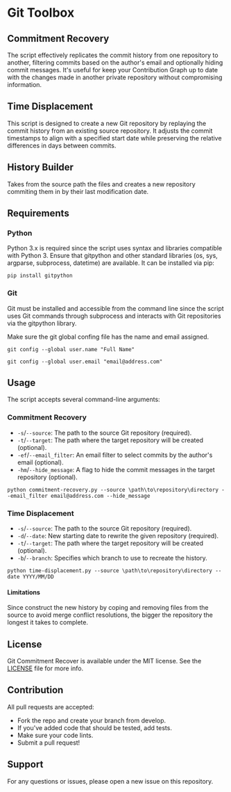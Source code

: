 # Git Toolbox

## Commitment Recovery

The script effectively replicates the commit history from one repository to another, filtering commits based on the 
author's email and optionally hiding commit messages. It's useful for keep your Contribution Graph up to date with the 
changes made in another private repository without compromising information.

## Time Displacement

This script  is designed to create a new Git repository by replaying the commit history from an existing source 
repository. It adjusts the commit timestamps to align with a specified start date while preserving the relative 
differences in days between commits.

## History Builder

Takes from the source path the files and creates a new repository commiting them in by their last modification date.

## Requirements

### Python

Python 3.x is required since the script uses syntax and libraries compatible with Python 3.
Ensure that gitpython and other standard libraries (os, sys, argparse, subprocess, datetime) are available. 
It can be installed via pip:

```shell
pip install gitpython
```

### Git

Git must be installed and accessible from the command line since the script uses Git commands through
subprocess and interacts with Git repositories via the gitpython library.

Make sure the git global confing file has the name and email assigned.

```shell
git config --global user.name "Full Name"
```

```shell
git config --global user.email "email@address.com"
```

## Usage

The script accepts several command-line arguments:

### Commitment Recovery

- `-s`/`--source`: The path to the source Git repository (required).
- `-t`/`--target`: The path where the target repository will be created (optional).
- `-ef`/`--email_filter`: An email filter to select commits by the author's email (optional).
- `-hm`/`--hide_message`: A flag to hide the commit messages in the target repository (optional).

```shell
python commitment-recovery.py --source \path\to\repository\directory --email_filter email@address.com --hide_message
```

### Time Displacement

- `-s`/`--source`: The path to the source Git repository (required).
- `-d`/`--date`: New starting date to rewrite the given repository (required).
- `-t`/`--target`: The path where the target repository will be created (optional).
- `-b`/`--branch`: Specifies which branch to use to recreate the history.

```shell
python time-displacement.py --source \path\to\repository\directory --date YYYY/MM/DD
```

#### Limitations
Since construct the new history by coping and removing files from the source to avoid merge conflict resolutions,
the bigger the repository the longest it takes to complete.

## License
Git Commitment Recover is available under the MIT license. See the [LICENSE](LICENSE.md) file for more info.

## Contribution

All pull requests are accepted:
- Fork the repo and create your branch from develop.
- If you've added code that should be tested, add tests.
- Make sure your code lints.
- Submit a pull request!

## Support

For any questions or issues, please open a new issue on this repository.